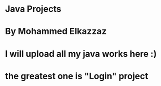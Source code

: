 # Java Projects
# By Mohammed Elkazzaz
# I will upload all my java works here :)
# the greatest one is "Login" project
